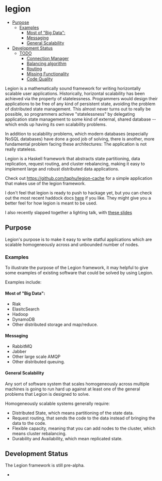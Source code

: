 # legion

- [Purpose](#purpose)
    - [Examples](#examples)
        - [Most of "Big Data":](#most-of-"big-data")
        - [Messaging](#messaging)
        - [General Scalability](#general-scalability)
- [Development Status](#development-status)
    - [TODO](#todo)
        - [Connection Manager](#connection-manager)
        - [Balancing algorithm](#balancing-algorithm)
        - [Routing](#routing)
        - [Missing Functionality](#missing-functionality)
        - [Code Quality](#code-quality)


Legion is a mathematically sound framework for writing horizontally
scalable user applications. Historically, horizontal scalability has
been achieved via the property of statelessness. Programmers would
design their applications to be free of any kind of persistent state,
avoiding the problem of distributed state management. This almost never
turns out to really be possible, so programmers achieve "statelessness"
by delegating application state management to some kind of external,
shared database -- which ends up having its own scalability problems.

In addition to scalability problems, which modern databases (especially NoSQL
databases) have done a good job of solving, there is another, more fundamental
problem facing these architectures: The application is not really stateless.



Legion is a Haskell framework that abstracts state partitioning, data
replication, request routing, and cluster rebalancing, making it easy
to implement large and robust distributed data applications.


Check out https://github.com/taphu/legion-cache for a simple application
that makes use of the legion framework.

I don't feel that legion is ready to push to hackage yet, but you can check out
the most recent haddock docs [here](http://void.taphu.net) if you like. They
might give you a better feel for how legion is meant to be used.


I also recently slapped together a lighting talk, with
[these slides](https://docs.google.com/presentation/d/1XWZp9aPfeIxfgBWoTVUkLOgO5rgS54xZo0F4FgLKu7g/edit?usp=sharing)

## Purpose

Legion's purpose is to make it easy to write statful applications which
are scalable homogeneously across and unbounded number of nodes.

### Examples

To illustrate the purpose of the Legion framework, it may helpful to give some
examples of existing software that could be solved by using Legion.

Examples include:

#### Most of "Big Data":
- Riak
- ElasitcSearch
- Hadoop
- DynamoDB
- Other distributed storage and map/reduce.

#### Messaging
- RabbitMQ
- Jabber
- Other large scale AMQP
- Other distributed queuing.

#### General Scalability

Any sort of software system that scales homogeneously across multiple machines
is going to run hard up against at least one of the general problems that
Legion is designed to solve.

Homogeneously scalable systems generally require:

- Distributed State, which means partitioning of the state data.
- Request routing, that sends the code to the data instead of bringing the data to the code.
- Flexible capacity, meaning that you can add nodes to the cluster, which means cluster rebalancing.
- Durability and Availability, which mean replicated state.


## Development Status

The Legion framework is still pre-alpha.

-
